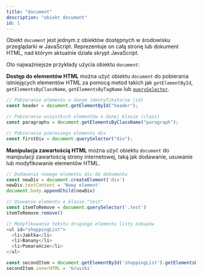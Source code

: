 ```yaml
---
title: "document"
description: "obiekt document"
id: 1
---
```


Obiekt `document` jest jednym z obiektów dostępnych w środowisku przeglądarki w JavaScript. Reprezentuje on całą stronę lub dokument HTML, nad którym aktualnie działa skrypt JavaScript.

Oto najważniejsze przykłady użycia obiektu `document`:

**Dostęp do elementów HTML** można użyć obiektu `document` do pobierania istniejących elementów HTML za pomocą metod takich jak `getElementById`, `getElementsByClassName`, `getElementsByTagName` lub [`querySelector`](/glossary/querySelector/).

```js
// Pobieranie elementu o danym identyfikatorze (id)
const header = document.getElementById("header");

// Pobieranie wszystkich elementów o danej klasie (class)
const paragraphs = document.getElementsByClassName("paragraph");

// Pobieranie pierwszego elementu div
const firstDiv = document.querySelector("div");
```

**Manipulacja zawartością HTML** można użyć obiektu `document` do manipulacji zawartością strony internetowej, taką jak dodawanie, usuwanie lub modyfikowanie elementów HTML.

```js
// Dodawanie nowego elementu div do dokumentu
const newDiv = document.createElement('div')
newDiv.textContent = 'Nowy element'
document.body.appendChild(newDiv)

// Usuwanie elementu o klasie "test"
const itemToRemove = document.querySelector('.test')
itemToRemove.remove()

// Modyfikowanie tekstu drugiego elementu listy zakupów
<ul id="shoppingList">
  <li>Jabłka</li>
  <li>Banany</li>
  <li>Pomarańcze</li>
</ul>

const secondItem = document.getElementById('shoppingList').getElementsByTagName('li')[1]
secondItem.innerHTML = 'Gruszki'
```
